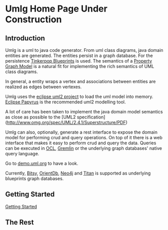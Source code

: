 Umlg Home Page Under Construction
==============

Introduction
------------

Umlg is a uml to java code generator. From uml class diagrams, java domain entities are generated. The entities persist in a graph database. For the persistence [Tinkerpop Blueprints](http://blueprints.tinkerpop.com/) is used. The semantics of a [Property Graph Model](https://github.com/tinkerpop/blueprints/wiki/Property-Graph-Model) is a natural fit for implementing the rich semantics of UML class diagrams.

In general, a entity wraps a vertex and associations between entities are realized as edges between vertexes.

Umlg uses the [eclipse uml2 project](http://projects.eclipse.org/projects/modeling.mdt.uml2) to load the uml model into memory. [Eclipse Papyrus](http://projects.eclipse.org/projects/modeling.mdt.papyrus) is the recommended uml2 modelling tool.

A lot of care has been taken to implement the java domain model semantics as close as possible to the [UML2 specification] (http://www.omg.org/spec/UML/2.4.1/Superstructure/PDF)

Umlg can also, optionally, generate a rest interface to expose the domain model for performing crud and query operations. On top of it there is a web interface that makes it easy to perform crud and query the data. Queries can be executed in [OCL](http://www.omg.org/spec/OCL/2.3.1/PDF), [Gremlin](https://github.com/tinkerpop/gremlin/wiki) or the underlying graph databases' native query language.

Go to [demo.uml.org](http://demo.umlg.org:8111/restAndJson/ui2) to have a look.

Currently, [Bitsy](https://bitbucket.org/lambdazen/bitsy/wiki/Home), [OrientDb](http://www.orientdb.org/), [Neo4j](http://www.neo4j.org/) and [Titan](https://github.com/thinkaurelius/titan/wiki) is supported as underlying blueprints graph databases.

Getting Started
---------------

[Getting Started](http://www.umlg.org/gettingStarted.html)

The Rest
--------
